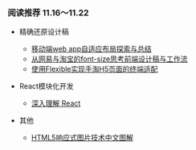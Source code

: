 ### 阅读推荐 11.16～11.22

+ 精确还原设计稿
	+ [移动端web app自适应布局探索与总结](http://segmentfault.com/a/1190000003931773)
	+ [从网易与淘宝的font-size思考前端设计稿与工作流](http://www.codeceo.com/article/font-size-web-design.html)
	+ [使用Flexible实现手淘H5页面的终端适配](https://github.com/amfe/article/issues/17)
	
+ React模块化开发
	+ [深入理解 React](http://www.css88.com/react/docs/getting-started.html)

+ 其他
	+ [HTML5响应式图片技术中文图解](http://www.zhangxinxu.com/wordpress/2015/11/anatomy-of-responsive-images/?utm_source=tuicool&utm_medium=referral)